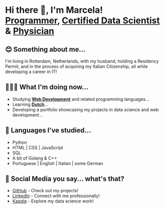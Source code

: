 <h1>Hi there 👋, I'm Marcela! <br/><a href="https://github.com/m-mfp">Programmer</a>, <a href="https://www.kaggle.com/marcelamartin">Certified Data Scientist</a> & <a href="https://www.linkedin.com/in/marcelamsp/">Physician</a></h1>

<h2>😊 Something about me...</h2>
<p>I'm living in Rotterdam, Netherlands, with my husband, holding a Residency Permit, and in the process of acquiring my Italian Citizenship, all while developing a career in IT!</p>

<h2>👩🏼‍💻 What I'm doing now...</h2>
<ul>
  <li>Studying <a href="https://www.freecodecamp.org/fccb5a33f51-085a-4953-a30f-0335c089e037"><b>Web Development</b></a> and related programming languages...</li>
  <li>Learning <a href="https://www.duolingo.com/profile/m-mfp"><b>Dutch</b></a>...</li>
  <li>Developing a portfolio showcasing my projects in data science and web development...</li>
</ul>

<h2>📖 Languages I've studied...</h2>
<ul>
  <li>Python</li>
  <li>HTML | CSS | JavaScript</li>
  <li>SQL</li>
  <li>A bit of Golang & C++</li>
  <li>Portuguese | English | Italian | some German</li>
</ul>

<h2>🤔 Social Media you say... what's that?</h2>
<ul>
  <li><a href="https://github.com/m-mfp">GitHub</a> - Check out my projects!</li>
  <li><a href="https://www.linkedin.com/in/marcelamsp/">LinkedIn</a> - Connect with me professionally!</li>
  <li><a href="https://www.kaggle.com/marcelamartin">Kaggle</a> - Explore my data science work!</li>
</ul>
